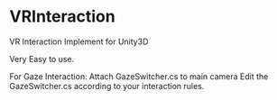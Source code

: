 # VRInteraction
VR Interaction Implement for Unity3D

Very Easy to use.


For Gaze Interaction:
  Attach GazeSwitcher.cs to main camera
  Edit the GazeSwitcher.cs according to your interaction rules.
  
  
